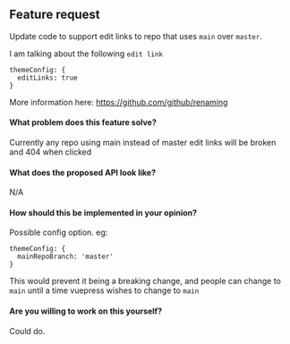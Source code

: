 <!-- Please don't delete this template or we'll close your issue -->
<!-- Before creating an issue please make sure you are using the latest version of VuePress. -->

## Feature request

Update code to support edit links to repo that uses `main` over `master`.


I am talking about the following `edit link`
```
themeConfig: {
  editLinks: true
}
```


More information here:
https://github.com/github/renaming

<!-- Please ask questions on StackOverflow. -->
<!-- https://stackoverflow.com/questions/ask?tags=vuepress -->
<!-- Issues which contain questions or support requests will be closed. -->

#### What problem does this feature solve?

Currently any repo using main instead of master edit links will be broken and 404 when clicked

#### What does the proposed API look like?
N/A

#### How should this be implemented in your opinion?
Possible config option.
eg:
```
themeConfig: {
  mainRepoBranch: 'master'
}
```

This would prevent it being a breaking change, and people can change to `main` until a time vuepress wishes to change to `main`

#### Are you willing to work on this yourself?
Could do.